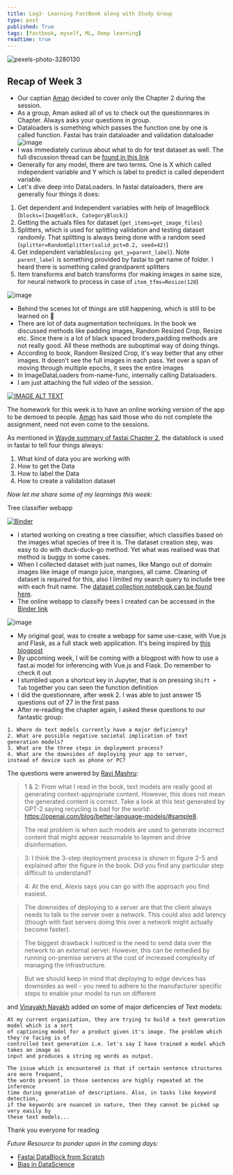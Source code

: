 ```yaml
---
title: Log3- Learning FastBook along with Study Group
type: post
published: True
tags: [fastbook, myself, ML, Deep learning]
readtime: true
---
```


![pexels-photo-3280130](https://user-images.githubusercontent.com/24592806/123889003-3d20f000-d972-11eb-888b-184aa92fa327.jpeg)


## Recap of Week 3

- Our captian [Aman](https://twitter.com/amaarora) decided to cover only the Chapter 2 during the session.
- As a group, Aman asked all of us to check out the  questionnares in Chapter. Always asks your questions in group.
- Dataloaders is something which passes the function one by one is called function. Fastai has train dataloader and validation dataloader
![image](https://user-images.githubusercontent.com/24592806/123837234-3bcad580-d928-11eb-8a03-e7406f160b79.png)
- I was immediately curious about what to do for test dataset as well. The full discussion thread can be [found in this link](https://wandb.ai/aarora/discussions/Fastbook-Reading-Group-Week-3--Vmlldzo3OTMwODk)
- Generally for any model, there are two terms. One is X which called independent variable and Y which is label to predict is called dependent variable.
- Let's dive deep into DataLoaders. In fastai dataloaders, there are generally four things it does:
1. Get dependent and Independent variables with help of ImageBlock (`blocks=(ImageBlock, CategoryBlock)`)
2. Getting the actuals files for dataset (`get_items=get_image_files`)
3. Splitters, which is used for splitting validation and testing dataset randomly. That splitting is always being done with a random seed (`splitter=RandomSplitter(valid_pct=0.2, seed=42)`)
4. Get independent variables(`using get_y=parent_label`). Note `parent_label` is something provided by fastai to get name of folder. I heard there is something called grandparent splitters
5. Item transforms and batch transforms (for making images in same size, for neural network to process in case of `item_tfms=Resize(128`)

![image](https://user-images.githubusercontent.com/24592806/124014954-c6cbce80-da01-11eb-969c-60fc3eb3c89b.png)

- Behind the scenes lot of things are still happening, which is still to be learned on 🤯
- There are lot of data augmentation techniques. In the book we discussed methods like padding images, Random Resized Crop, Resize etc. 
Since there is a lot of black spaced broders,padding methods are not really good. All these methods are suboptimal way of doing things.
- According to book, Random Resized Crop, it's way better that any other images. It doesn't see the
full images in each pass. Yet over a span of moving through multiple epochs, it sees the entire images
- In ImageDataLoaders from-name-func, internally calling Dataloaders.
- I am just attaching the full video of the session.

[![IMAGE ALT TEXT](http://img.youtube.com/vi/rmOqCO7c8pw/0.jpg)](http://www.youtube.com/watch?v=rmOqCO7c8pw "Video Title")

The homework for this week is to have an online working version of the app to be demoed to people. [Aman](https://amaarora.github.io/) has said those 
who do not complete the assignment, need not even come to the sessions.

As mentioned in [Wayde summary of fastai Chapter 2](https://ohmeow.com/posts/2020/11/16/ajtfb-chapter-2.html), the datablock is used in fastai to tell four things always:

1. What kind of data you are working with
2. How to get the Data
3. How to label the Data
4. How to create a validation dataset

*Now let me share some of my learnings this week:*
 
 Tree classifier webapp
 
 [![Binder](https://mybinder.org/badge_logo.svg)](https://mybinder.org/v2/gh/kurianbenoy/Tree-Classifier/HEAD?urlpath=%2Fvoila%2Frender%2Ftree-classifier-app.ipynb)
 
- I started working on creating a tree classifier, which classifies based on the images what species of tree it is. The dataset creation step, was easy to do with duck-duck-go method. Yet what was realised was that method is buggy in some cases.
- When I collected dataset with just names, like Mango out of domain images like image of mango juice, mangoes, all came. Cleaning of dataset is required for this, also I limited my search query to include tree with each fruit name. The [dataset collection notebook can be found here](https://github.com/kurianbenoy/Tree-Classifier/blob/master/Data-collection.ipynb).
- The online webapp to classify trees I created can be accessed in the [Binder link](https://mybinder.org/v2/gh/kurianbenoy/Tree-Classifier/HEAD?urlpath=%2Fvoila%2Frender%2Ftree-classifier-app.ipynb)

![image](https://user-images.githubusercontent.com/24592806/124020244-a69f0e00-da07-11eb-9068-8a8de2fd0eb3.png)


- My original goal, was to create a webapp for same use-case, with Vue.js and Flask, as a full stack web application. It's being inspired by [this blogpost](https://fullstackwithpr.hashnode.dev/the-bear-classifier-fastai-meets-angular)
- By upcoming week, I will be coming with a blogpost with how to use a fast.ai model for inferencing with Vue.js and Flask. Do remember to check it out
- I stumbled upon a shortcut key in Jupyter, that is on pressing `Shift + Tab` together you can seen the function definition
- I did the questionnare, after week 2. I was able to just answer 15 questions out of 27 in the first pass
- After re-reading the chapter again, I asked these questions to our fantastic group:

```
1. Where do text models currently have a major deficiency?
2. What are possible negative societal implication of text
generation models?
3. What are the three steps in deployment process?
4. What are the downsides of deploying your app to server,
instead of device such as phone or PC?
```

The questions were anwered by [Ravi Mashru]():

>1 & 2: From what I read in the book, text models are really good at generating context-appropriate content. However, this does not mean the generated content is correct. Take a look at this text generated by GPT-2 saying recycling is bad for the world: https://openai.com/blog/better-language-models/#sample8.

>The real problem is when such models are used to generate incorrect content that might appear reasonable to laymen and drive disinformation.

>3: I think the 3-step deployment process is shown in figure 2-5 and explained after the figure in the book. Did you find any particular step difficult to understand?

>4: At the end, Alexis says you can go with the approach you find easiest.

>The downsides of deploying to a server are that the client always needs to talk to the server over a network. This could also add latency (though with fast servers doing this over a network might actually become faster).

>The biggest drawback I noticed is the need to send data over the network to an external server. However, this can be remedied by running on-premise servers at the cost of increased complexity of managing the infrastructure.

>But we should keep in mind that deploying to edge devices has downsides as well - you need to adhere to the manufacturer specific steps to enable your model to run on different 

and [Vinayakh Nayakh](vinayak_nayak) added on some of major deficencies of Text models:

```
At my current organization, they are trying to build a text generation model which is a sort
of captioning model for a product given it's image. The problem which they're facing is of
controlled text generation i.e. let's say I have trained a model which takes an image as
input and produces a string og words as output. 

The issue which is encountered is that if certain sentence structures are more frequent,
the words present in those sentences are highly repeated at the inference 
time during generation of descriptions. Also, in tasks like keyword detection,
if the keywords are nuanced in nature, then they cannot be picked up very easily by 
these text models...
```
Thank you everyone for reading

*Future Resource to ponder upon in the coming days:*

- [Fastai DataBlock from Scratch](https://youtu.be/NzWadB_fcTE)
- [Bias in DataScience](https://www.youtube.com/watch?v=fMym_BKWQzk)
